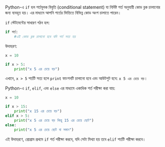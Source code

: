 Python-এ `if` হল শর্তমূলক বিবৃতি (conditional statement) যা নির্দিষ্ট শর্ত অনুযায়ী কোড ব্লক চালানোর জন্য ব্যবহৃত হয়। এর মাধ্যমে আপনি শর্তের ভিত্তিতে বিভিন্ন কোড অংশ চালাতে পারেন। 

`if` স্টেটমেন্টের সাধারণ গঠন হল:

```python
if শর্ত:
    #এই কোড ব্লক চালানো হবে যদি শর্ত সত্য হয়
```

উদাহরণ:

```python
x = 10

if x > 5:
    print("x 5 এর চেয়ে বড়")
```

এখানে, `x > 5` শর্তটি সত্য হলে `print` ফাংশনটি চালানো হবে এবং আউটপুট হবে: `x 5 এর চেয়ে বড়`।

Python-এ `if`, `elif`, এবং `else` এর মাধ্যমে একাধিক শর্ত পরীক্ষা করা যায়:

```python
x = 10

if x > 15:
    print("x 15 এর চেয়ে বড়")
elif x > 5:
    print("x 5 এর চেয়ে বড় কিন্তু 15 এর চেয়ে ছোট")
else:
    print("x 5 এর চেয়ে ছোট বা সমান")
```

এই উদাহরণে, প্রোগ্রাম প্রথমে `if` শর্ত পরীক্ষা করবে, যদি সেটা মিথ্যা হয় তবে `elif` শর্তটি পরীক্ষা করবে।